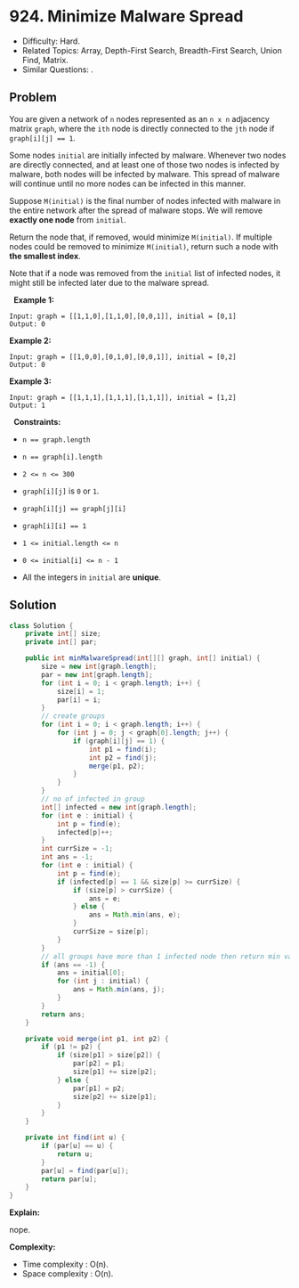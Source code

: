 # 924. Minimize Malware Spread

- Difficulty: Hard.
- Related Topics: Array, Depth-First Search, Breadth-First Search, Union Find, Matrix.
- Similar Questions: .

## Problem

You are given a network of ```n``` nodes represented as an ```n x n``` adjacency matrix ```graph```, where the ```ith``` node is directly connected to the ```jth``` node if ```graph[i][j] == 1```.

Some nodes ```initial``` are initially infected by malware. Whenever two nodes are directly connected, and at least one of those two nodes is infected by malware, both nodes will be infected by malware. This spread of malware will continue until no more nodes can be infected in this manner.

Suppose ```M(initial)``` is the final number of nodes infected with malware in the entire network after the spread of malware stops. We will remove **exactly one node** from ```initial```.

Return the node that, if removed, would minimize ```M(initial)```. If multiple nodes could be removed to minimize ```M(initial)```, return such a node with **the smallest index**.

Note that if a node was removed from the ```initial``` list of infected nodes, it might still be infected later due to the malware spread.

 
**Example 1:**
```
Input: graph = [[1,1,0],[1,1,0],[0,0,1]], initial = [0,1]
Output: 0
```

**Example 2:**
```
Input: graph = [[1,0,0],[0,1,0],[0,0,1]], initial = [0,2]
Output: 0
```

**Example 3:**
```
Input: graph = [[1,1,1],[1,1,1],[1,1,1]], initial = [1,2]
Output: 1
```
 
**Constraints:**


	
- ```n == graph.length```
	
- ```n == graph[i].length```
	
- ```2 <= n <= 300```
	
- ```graph[i][j]``` is ```0``` or ```1```.
	
- ```graph[i][j] == graph[j][i]```
	
- ```graph[i][i] == 1```
	
- ```1 <= initial.length <= n```
	
- ```0 <= initial[i] <= n - 1```
	
- All the integers in ```initial``` are **unique**.



## Solution

```java
class Solution {
    private int[] size;
    private int[] par;

    public int minMalwareSpread(int[][] graph, int[] initial) {
        size = new int[graph.length];
        par = new int[graph.length];
        for (int i = 0; i < graph.length; i++) {
            size[i] = 1;
            par[i] = i;
        }
        // create groups
        for (int i = 0; i < graph.length; i++) {
            for (int j = 0; j < graph[0].length; j++) {
                if (graph[i][j] == 1) {
                    int p1 = find(i);
                    int p2 = find(j);
                    merge(p1, p2);
                }
            }
        }
        // no of infected in group
        int[] infected = new int[graph.length];
        for (int e : initial) {
            int p = find(e);
            infected[p]++;
        }
        int currSize = -1;
        int ans = -1;
        for (int e : initial) {
            int p = find(e);
            if (infected[p] == 1 && size[p] >= currSize) {
                if (size[p] > currSize) {
                    ans = e;
                } else {
                    ans = Math.min(ans, e);
                }
                currSize = size[p];
            }
        }
        // all groups have more than 1 infected node then return min value from initial
        if (ans == -1) {
            ans = initial[0];
            for (int j : initial) {
                ans = Math.min(ans, j);
            }
        }
        return ans;
    }

    private void merge(int p1, int p2) {
        if (p1 != p2) {
            if (size[p1] > size[p2]) {
                par[p2] = p1;
                size[p1] += size[p2];
            } else {
                par[p1] = p2;
                size[p2] += size[p1];
            }
        }
    }

    private int find(int u) {
        if (par[u] == u) {
            return u;
        }
        par[u] = find(par[u]);
        return par[u];
    }
}
```

**Explain:**

nope.

**Complexity:**

* Time complexity : O(n).
* Space complexity : O(n).

